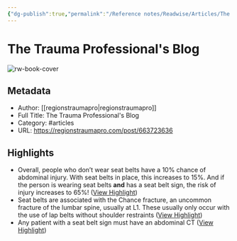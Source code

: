 ```yaml
---
{"dg-publish":true,"permalink":"/Reference notes/Readwise/Articles/The Trauma Professional's Blog/"}
---
```


# The Trauma Professional's Blog

![rw-book-cover](https://readwise-assets.s3.amazonaws.com/static/images/article2.74d541386bbf.png)

## Metadata
- Author: [[regionstraumapro\|regionstraumapro]]
- Full Title: The Trauma Professional's Blog
- Category: #articles
- URL: https://regionstraumapro.com/post/663723636

## Highlights
- Overall, people who don’t wear seat belts have a 10% chance of abdominal injury. With seat belts in place, this increases to 15%. And if the person is wearing seat belts **and** has a seat belt sign, the risk of injury increases to 65%! ([View Highlight](https://read.readwise.io/read/01gqkt27ch9hvcdpgzfhm2fr1k))
- Seat belts are associated with the Chance fracture, an uncommon fracture of the lumbar spine, usually at L1. These usually only occur with the use of lap belts without shoulder restraints ([View Highlight](https://read.readwise.io/read/01gqkt319jnfbd5vv1wdnca377))
- Any patient with a seat belt sign must have an abdominal CT ([View Highlight](https://read.readwise.io/read/01gqkt3rz47sdzejhe6rbvdbvx))
